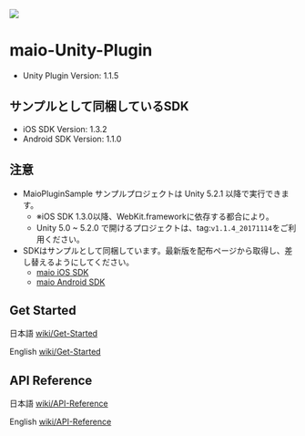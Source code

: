 ![](https://github.com/imobile-maio/maio-iOS-SDK/blob/wiki/doc/images/logo.png)

# maio-Unity-Plugin

* Unity Plugin Version: 1.1.5

## サンプルとして同梱しているSDK

* iOS SDK Version: 1.3.2
* Android SDK Version: 1.1.0

## 注意
- MaioPluginSample サンプルプロジェクトは Unity 5.2.1 以降で実行できます。
    - ※iOS SDK 1.3.0以降、WebKit.frameworkに依存する都合により。
    - Unity 5.0 ~ 5.2.0 で開けるプロジェクトは、tag:`v1.1.4_20171114`をご利用ください。
- SDKはサンプルとして同梱しています。最新版を配布ページから取得し、差し替えるようにしてください。
    - [maio iOS SDK](https://github.com/imobile-maio/maio-iOS-SDK/releases)
    - [maio Android SDK](https://github.com/imobile-maio/maio-Android-SDK/releases)

## Get Started
日本語 [wiki/Get-Started](https://github.com/imobile-maio/maio-Unity-Plugin/wiki/Get-Started)

English [wiki/Get-Started](https://github.com/imobile-maio/maio-Unity-Plugin/wiki/Get-Started-(EN))

## API Reference
日本語 [wiki/API-Reference](https://github.com/imobile-maio/maio-Unity-Plugin/wiki/API-Reference)

English [wiki/API-Reference](https://github.com/imobile-maio/maio-Unity-Plugin/wiki/API-Reference-(EN))
